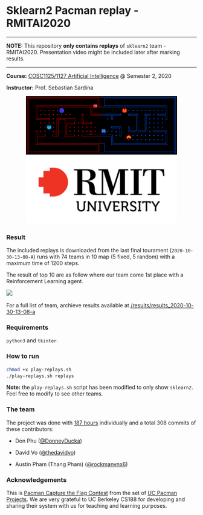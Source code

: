 # Sklearn2 Pacman replay - RMITAI2020

---

**NOTE:** This repository **only contains replays** of `sklearn2` team - RMITAI2020. Presentation video might be included later after marking results.

---

**Course:** [COSC1125/1127 Artificial Intelligence](http://www1.rmit.edu.au/courses/004123) @ Semester 2, 2020

**Instructor:** Prof. Sebastian Sardina

<p align="center"> 
    <img src="img/logo-capture_the_flag.png" alt="logo project 2" width="400">
    <img src="img/rmitlogo.png" alt="logo project 2" width="400">
 </p>

### Result

The included replays is downloaded from the last final tourament (`2020-10-30-13-08-A`) runs with 74 teams in 10 map (5 fixed, 5 random) with a maximum time of 1200 steps.

The result of top 10 are as follow where our team come 1st place with a Reinforcement Learning agent.

![](/home/austin/.config/marktext/images/29fa8912acf183483c4a28fdacbfcc1fc76cf677.png)

For a full list of team, archieve results available at [/results/results_2020-10-30-13-08-a](/results/results_2020-10-30-13-08-a)

### Requirements

`python3` and `tkinter`.

### How to run

```bash
chmod +x play-replays.sh
./play-replays.sh replays
```

**Note:** the `play-replays.sh` script has been modified to only show `sklearn2`. Feel free to modify to see other teams.

### The team

The project was done with [187 hours](https://wakatime.com/@f273bdce-0778-447a-b6e4-3ea0d2e83cd9/projects/czubnirwlk?start=2020-11-02&end=2020-11-08) individually and a total 308 commits of these contributors:

- Don Phu ([@DonneyDucka](https://github.com/DonneyDucka))

- David Vo ([@thedavidvo](https://github.com/thedavidvo))

- Austin Pham (Thang Pham) ([@rockmanvnx6](https://github.com/rockmanvnx6))

### Acknowledgements

This is [Pacman Capture the Flag Contest](http://ai.berkeley.edu/contest.html) from the set of [UC Pacman Projects](http://ai.berkeley.edu/project_overview.html).  We are very grateful to UC Berkeley CS188 for developing and sharing their system with us for teaching and learning purposes.
